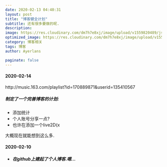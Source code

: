 ```yaml
---
date: 2020-02-13 04:40:31
layout: post
title: "博客健全计划"
subtitle: 还有很多要做的呢.
description:
image: https://res.cloudinary.com/dm7h7e8xj/image/upload/v1559820489/js-code_n83m7a.jpg
optimized_image: https://res.cloudinary.com/dm7h7e8xj/image/upload/v1559820489/js-code_n83m7a.jpg
category: 博客相关
tags: 博客
author: Ayerlans

paginate: false
---
```


#### 2020-02-14

<style type="text/css">list-style:none;</style>
<p>http://music.163.com/playlist?id=170889871&userid=135410567</p>

##### 制定了一个完善博客的计划:

- 添加统计
-  个人账号分享一点?
-  也许在添加一个live2D(x

大概现在就能想到这么多.

#### 2020-02-10

- ##### 在github上建起了个人博客.嗯...